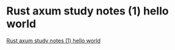 # Rust axum study notes (1) hello world
[Rust axum study notes (1) hello world](https://aiwithcloud.com/2022/09/19/rust_axum_study_notes_1_hello_world/)